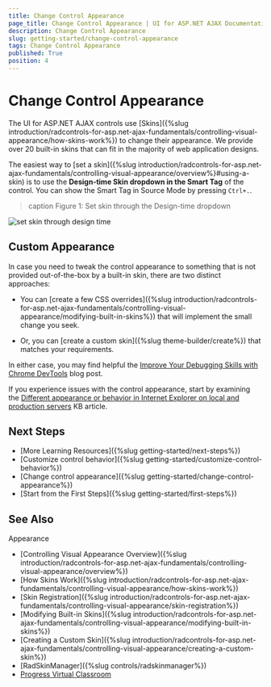 ```yaml
---
title: Change Control Appearance
page_title: Change Control Appearance | UI for ASP.NET AJAX Documentation
description: Change Control Appearance
slug: getting-started/change-control-appearance
tags: Change Control Appearance
published: True
position: 4
---
```


# Change Control Appearance

The UI for ASP.NET AJAX controls use [Skins]({%slug introduction/radcontrols-for-asp.net-ajax-fundamentals/controlling-visual-appearance/how-skins-work%}) to change their appearance. We provide over 20 built-in skins that can fit in the majority of web application designs.

The easiest way to [set a skin]({%slug introduction/radcontrols-for-asp.net-ajax-fundamentals/controlling-visual-appearance/overview%}#using-a-skin) is to use the **Design-time Skin dropdown in the Smart Tag** of the control. You can show the Smart Tag in Source Mode by pressing `Ctrl+.`.

>caption Figure 1: Set skin through the Design-time dropdown

![set skin through design time](images/set-skin-design-time.png "set skin through design time")

## Custom Appearance

In case you need to tweak the control appearance to something that is not provided out-of-the-box by a built-in skin, there are two distinct approaches:

* You can [create a few CSS overrides]({%slug introduction/radcontrols-for-asp.net-ajax-fundamentals/controlling-visual-appearance/modifying-built-in-skins%}) that will implement the small change you seek.

* Or, you can [create a custom skin]({%slug theme-builder/create%}) that matches your requirements.

In either case, you may find helpful the [Improve Your Debugging Skills with Chrome DevTools](https://www.telerik.com/blogs/improve-your-debugging-skills-with-chrome-devtools) blog post.

If you experience issues with the control appearance, start by examining the [Different appearance or behavior in Internet Explorer on local and production servers](https://www.telerik.com/support/kb/aspnet-ajax/details/different-appearance-in-internet-explorer-on-local-and-production-servers) KB article.

## Next Steps
* [More Learning Resources]({%slug getting-started/next-steps%})
* [Customize control behavior]({%slug getting-started/customize-control-behavior%})
* [Change control appearance]({%slug getting-started/change-control-appearance%})
* [Start from the First Steps]({%slug getting-started/first-steps%})

## See Also

Appearance
* [Controlling Visual Appearance Overview]({%slug introduction/radcontrols-for-asp.net-ajax-fundamentals/controlling-visual-appearance/overview%})
* [How Skins Work]({%slug introduction/radcontrols-for-asp.net-ajax-fundamentals/controlling-visual-appearance/how-skins-work%})
* [Skin Registration]({%slug introduction/radcontrols-for-asp.net-ajax-fundamentals/controlling-visual-appearance/skin-registration%})
* [Modifying Built-in Skins]({%slug introduction/radcontrols-for-asp.net-ajax-fundamentals/controlling-visual-appearance/modifying-built-in-skins%})
* [Creating a Custom Skin]({%slug introduction/radcontrols-for-asp.net-ajax-fundamentals/controlling-visual-appearance/creating-a-custom-skin%})
* [RadSkinManager]({%slug controls/radskinmanager%})
* [Progress Virtual Classroom](https://learn.telerik.com/)
